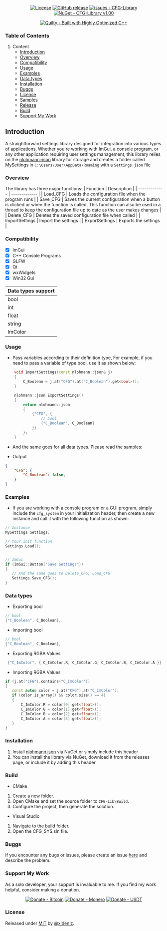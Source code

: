 <div align="center">

[![License](https://img.shields.io/badge/License-MIT-blue)](#license)
[![GitHub release](https://img.shields.io/github/release/xidenlz/CFG-Library?include_prereleases=&sort=semver&color=blue)](https://github.com/xidenlz/CFG-Library/releases/)
[![issues - CFG-Library](https://img.shields.io/github/issues/xidenlz/CFG-Library)](https://github.com/xidenlz/CFG-Library/issues)
[![NuGet - CFG-Library v1.00](https://img.shields.io/badge/NuGet-CFG--Library_v1.00-blue?logo=nuget)](https://)
</div>

<div align="center">
     
[![Quilty - Built with Highly Optimized C++](https://img.shields.io/badge/Quilty-Built_with_Highly_Optimized_C%2B%2B-blue?logo=github)](https://)
</div>

### Table of Contents
1. Content
     - [Introduction](https://github.com/xidenlz/CFG-Library/tree/main?tab=readme-ov-file#introduction)
     - [Overview](https://github.com/xidenlz/CFG-Library/tree/main?tab=readme-ov-file#overview)
     - [Compatibility](https://github.com/xidenlz/CFG-Library/tree/main?tab=readme-ov-file#compatibility)
     - [Usage](https://github.com/xidenlz/CFG-Library/tree/main?tab=readme-ov-file#usage)
     - [Examples](https://github.com/xidenlz/CFG-Library/tree/main?tab=readme-ov-file#examples)
     - [Data types](https://github.com/xidenlz/CFG-Library/tree/main?tab=readme-ov-file#data-types)
     - [Installation](https://github.com/xidenlz/CFG-Library/tree/main?tab=readme-ov-file#installation)
     - [Buggs](https://github.com/xidenlz/CFG-Library/tree/main?tab=readme-ov-file#buggs)
     - [License](https://github.com/xidenlz/CFG-Library/blob/main/LICENSE)
     - [Samples](https://github.com/xidenlz/CFG-Library/blob/main/Samples/Examples/CFG.h)
     - [Release](https://github.com/xidenlz/CFG-Library/releases)
     - [Build](https://github.com/xidenlz/CFG-Library/tree/main?tab=readme-ov-file#build)
     - [Support My Work](https://github.com/xidenlz/CFG-Library/tree/main?tab=readme-ov-file#support-my-work)
  


## Introduction
A straightforward settings library designed for integration into various types of applications, Whether you're working with ImGui, a console program, or any other application requiring user settings management, this library relies on the [nlohmann::json](https://github.com/nlohmann/json) library for storage and creates a folder called MySettings in `C:\Users\User\AppData\Roaming` with a `Settings.json` file





### Overview
The library has three major functions:
| Function  | Description |
| ------------- | ------------- |
| Load_CFG | Loads the configuration file when the program runs  |
| Save_CFG  |  Saves the current configuration when a button is clicked or when the function is called, This function can also be used in a thread to keep the configuration file up to date as the user makes changes  |
| Delete_CFG  | Deletes the saved configuration file when called  |
| ImportSettings  | Import the settings  |
| ExportSettings  | Exports the settings   |


### Compatibility 
- [x] ImGui                          
- [x] C++ Console Programs
- [x] GLFW
- [x] Qt 
- [x] wxWidgets
- [x] Win32 Gui

| **Data types support** |
| :---         |
| bool   |
| int   |
| float   |
| string   |
| ImColor   |


### Usage 
- Pass variables according to their definition type, For example, if you need to pass a variable of type bool, use it as shown below:
```cpp
    void ImportSettings(const nlohmann::json& j)
    {
        C_Boolean = j.at("CFG").at("C_Boolean").get<bool>(); 
    }

    nlohmann::json ExportSettings()
    {
        return nlohmann::json
        {
            {"CFG", {
                // bool 
                {"C_Boolean", C_Boolean}
            }}
        };
    }
```


- And the same goes for all data types. Please read the samples:

- Output
```json
{
    "CFG": {
        "C_Boolean": false,
    }
}
```
### Examples 
- If you are working with a console program or a GUI program, simply include the `cfg_system` in your initialization header, then create a new instance and call it with the following function as shown:
```cpp
// Instance
MySettings Settings;

// Your init function
Settings.Load();


// ImGui
if (ImGui::Button("Save Settings"))
{
   // And the same goes to Delete_CFG, Load_CFG
   Settings.Save_CFG();
}
```
### Data types 
- Exporting bool
```cpp
// bool 
{"C_Boolean", C_Boolean},
```

- Importing bool 
```cpp
// bool 
{"C_Boolean", C_Boolean},
```

- Exporting RGBA Values
```cpp
 {"C_ImColor", { C_ImColor.R, C_ImColor.G, C_ImColor.B, C_ImColor.A }} 
```

- Importing RGBA Values
 ```cpp
if (j.at("CFG").contains("C_ImColor"))
{
    const auto& color = j.at("CFG").at("C_ImColor");
    if (color.is_array() && color.size() == 4)
    {
        C_ImColor.R = color[0].get<float>();
        C_ImColor.G = color[1].get<float>();
        C_ImColor.B = color[2].get<float>();
        C_ImColor.A = color[3].get<float>();
    }
}
```


### Installation
1. Install [nlohmann json](https://github.com/nlohmann/json) via NuGet or simply include this header
2. You can install the library via NuGet, download it from the releases page, or include it by adding this header


### Build
- CMake
1. Create a new folder.
2. Open CMake and set the source folder to `CFG-Lib\Build`.
3. Configure the project, then generate the solution.

- Visual Studio
1. Navigate to the build folder.
2. Open the CFG_SYS.sln file.


### Buggs
If you encounter any bugs or issues, please create an issue [here](https://github.com/xidenlz/cfg_system/issues/new) and describe the problem.

### Support My Work
As a solo developer, your support is invaluable to me. If you find my work helpful, consider making a donation.

<div align="center">
     
[![Donate - Bitcoin](https://img.shields.io/static/v1?label=Donate&message=Bitcoin&color=%23F7931A&logo=bitcoin)](https://raw.githubusercontent.com/xidenlz/CFG-Library/main/Assets/Donation/BTC.png?token=GHSAT0AAAAAACPJSWJTJTVRINRQD3ZIXQ4UZWLW3EQ)
[![Donate - Monero](https://img.shields.io/static/v1?label=Donate&message=Monero&color=%23FF6600&logo=monero)](https://raw.githubusercontent.com/xidenlz/CFG-Library/main/Assets/Donation/XMR.png?token=GHSAT0AAAAAACPJSWJTE6LKQZPU44ZMFQS2ZWLW2RQ)
[![Donate - USDT](https://img.shields.io/static/v1?label=Donate&message=USDT&color=%2350AF95&logo=tether)](https://raw.githubusercontent.com/xidenlz/CFG-Library/main/Assets/Donation/USDT_TRX.png?token=GHSAT0AAAAAACPJSWJTDNFZL6NSP3VI6D72ZWLW3JQ)
</div>

### License 
Released under [MIT](/LICENSE) by [@xidenlz](https://github.com/xidenlz).

